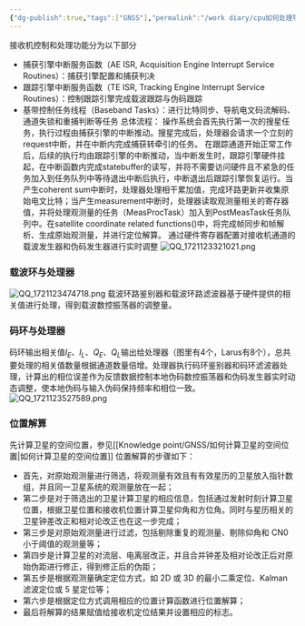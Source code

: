 ```yaml
---
{"dg-publish":true,"tags":["GNSS"],"permalink":"/work diary/cpu如何处理导航应用中的数据/","dgPassFrontmatter":true}
---
```


接收机控制和处理功能分为以下部分
* 捕获引擎中断服务函数（AE ISR, Acquisition Engine Interrupt Service Routines）：捕获引擎配置和捕获判决
* 跟踪引擎中断服务函数（TE ISR, Tracking Engine Interrupt Service Routines）：控制跟踪引擎完成载波跟踪与伪码跟踪
* 基带控制任务线程（Baseband Tasks）：进行比特同步、导航电文码流解码、通道失锁和重捕判断等任务
总体流程：
操作系统会首先执行第一次的搜星任务，执行过程由捕获引擎的中断推动。搜星完成后，处理器会请求一个立刻的request中断，并在中断内完成捕获转牵引的任务。
在跟踪通道开始正常工作后，后续的执行均由跟踪引擎的中断推动，当中断发生时，跟踪引擎硬件挂起，在中断函数内完成statebuffer的读写，并将不需要访问硬件且不紧急的任务加入到任务队列中等待退出中断后执行，中断退出后跟踪引擎恢复运行。当产生coherent sum中断时，处理器处理相干累加值，完成环路更新并收集原始电文比特；当产生measurement中断时，处理器读取观测量相关的寄存器值，并将处理观测量的任务（MeasProcTask）加入到PostMeasTask任务队列中。在satellite coordinate related functions()中，将完成帧同步和帧解析、生成原始观测量，并进行定位解算。
通过硬件寄存器配置对接收机通道的载波发生器和伪码发生器进行实时调整
![QQ_1721123321021.png](/img/user/work%20diary/imgs/QQ_1721123321021.png)

### 载波环与处理器
![QQ_1721123474718.png](/img/user/work%20diary/imgs/QQ_1721123474718.png)
载波环路鉴别器和载波环路滤波器基于硬件提供的相关值进行处理，得到载波数控振荡器的调整量。



### 码环与处理器
码环输出相关值$I_E$、$I_L$、$Q_E$、$Q_L$输出给处理器（图里有4个，Larus有8个），总共要处理的相关值数量根据通道数量倍增。处理器执行码环鉴别器和码环滤波器处理，计算出的相位误差作为反馈数据控制本地伪码数控振荡器和伪码发生器实时动态调整，使本地伪码与输入伪码保持频率和相位一致。
![QQ_1721123527589.png](/img/user/work%20diary/imgs/QQ_1721123527589.png)

### 位置解算
先计算卫星的空间位置，参见[[Knowledge point/GNSS/如何计算卫星的空间位置\|如何计算卫星的空间位置]]
位置解算的步骤如下：
* 首先，对原始观测量进行筛选，将观测量有效且有有效星历的卫星放入指针数组，并且同一卫星系统的观测量放在一起；
* 第二步是对于筛选出的卫星计算卫星的相应信息，包括通过发射时刻计算卫星位置，根据卫星位置和接收机位置计算卫星仰角和方位角。同时与星历相关的卫星钟差改正和相对论改正也在这一步完成；
* 第三步是对原始观测量进行过滤，包括剔除重复的观测量、剔除仰角和 CN0 小于阈值的观测量等；
* 第四步是计算卫星的对流层、电离层改正，并且合并钟差及相对论改正后对原始伪距进行修正，得到修正后的伪距；
* 第五步是根据观测量确定定位方式，如 2D 或 3D 的最小二乘定位、Kalman 滤波定位或 5 星定位等；
* 第六步是根据定位方式调用相应的位置计算函数进行位置解算；
* 最后将解算的结果赋值给接收机定位结果并设置相应的标志。
